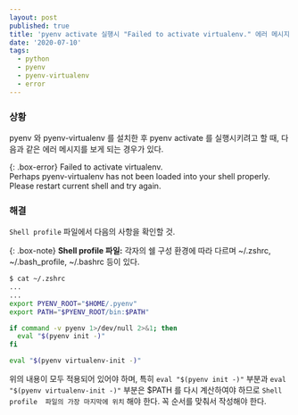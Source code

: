 ```yaml
---
layout: post
published: true
title: 'pyenv activate 실행시 "Failed to activate virtualenv." 에러 메시지 해결법'
date: '2020-07-10'
tags:
  - python
  - pyenv
  - pyenv-virtualenv
  - error
---
```

### 상황

pyenv 와 pyenv-virtualenv 를 설치한 후  pyenv activate 를 실행시키려고 할 때, 다음과 같은 에러 메시지를 보게 되는 경우가 있다.

{: .box-error}
Failed to activate virtualenv.  
Perhaps pyenv-virtualenv has not been loaded into your shell properly.  
Please restart current shell and try again.



### 해결

`Shell profile` 파일에서 다음의 사항을 확인할 것.

{: .box-note}
**Shell profile 파일:** 각자의 쉘 구성 환경에 따라 다르며 ~/.zshrc, ~/.bash_profile, ~/.bashrc 등이 있다.

```bash
$ cat ~/.zshrc
...
...
export PYENV_ROOT="$HOME/.pyenv"
export PATH="$PYENV_ROOT/bin:$PATH"

if command -v pyenv 1>/dev/null 2>&1; then
  eval "$(pyenv init -)"
fi

eval "$(pyenv virtualenv-init -)"
```

위의 내용이 모두 적용되어 있어야 하며, 특히 `eval "$(pyenv init -)"` 부분과 `eval "$(pyenv virtualenv-init -)"` 부분은 $PATH 를 다시 계산하여야 하므로 `Shell profile  파일의 가장 마지막에 위치` 해야 한다. 꼭 순서를 맞춰서 작성해야 한다.
